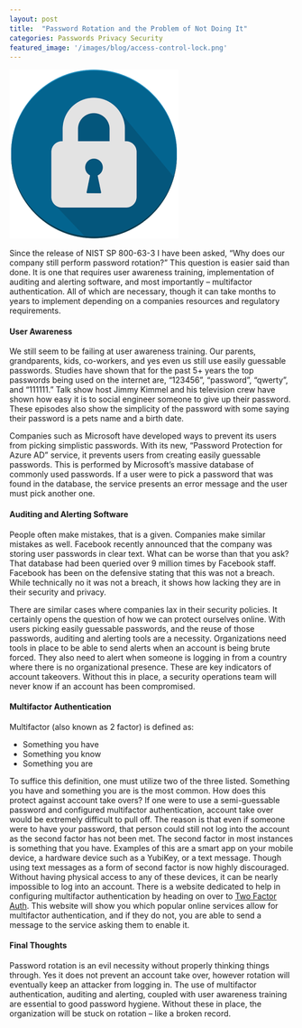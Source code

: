 ```yaml
---
layout: post
title:  "Password Rotation and the Problem of Not Doing It"
categories: Passwords Privacy Security
featured_image: '/images/blog/access-control-lock.png'
---
```


![](/images/blog/access-control-lock.png)

Since the release of NIST SP 800-63-3 I have been asked, “Why does our company still perform password rotation?” This question is easier said than done. It is one that requires user awareness training, implementation of auditing and alerting software, and most importantly – multifactor authentication. All of which are necessary, though it can take months to years to implement depending on a companies resources and regulatory requirements.

#### User Awareness

We still seem to be failing at user awareness training. Our parents, grandparents, kids, co-workers, and yes even us still use easily guessable passwords. Studies have shown that for the past 5+ years the top passwords being used on the internet are, “123456”, “password”, “qwerty”, and “111111.” Talk show host Jimmy Kimmel and his television crew have shown how easy it is to social engineer someone to give up their password. These episodes also show the simplicity of the password with some saying their password is a pets name and a birth date.

Companies such as Microsoft have developed ways to prevent its users from picking simplistic passwords. With its new, “Password Protection for Azure AD” service, it prevents users from creating easily guessable passwords. This is performed by Microsoft’s massive database of commonly used passwords. If a user were to pick a password that was found in the database, the service presents an error message and the user must pick another one.

#### Auditing and Alerting Software

People often make mistakes, that is a given. Companies make similar mistakes as well. Facebook recently announced that the company was storing user passwords in clear text. What can be worse than that you ask? That database had been queried over 9 million times by Facebook staff. Facebook has been on the defensive stating that this was not a breach. While technically no it was not a breach, it shows how lacking they are in their security and privacy.

There are similar cases where companies lax in their security policies. It certainly opens the question of how we can protect ourselves online. With users picking easily guessable passwords, and the reuse of those passwords, auditing and alerting tools are a necessity. Organizations need tools in place to be able to send alerts when an account is being brute forced. They also need to alert when someone is logging in from a country where there is no organizational presence. These are key indicators of account takeovers. Without this in place, a security operations team will never know if an account has been compromised.

#### Multifactor Authentication

Multifactor (also known as 2 factor) is defined as:

* Something you have  
* Something you know  
* Something you are  

To suffice this definition, one must utilize two of the three listed. Something you have and something you are is the most common. How does this protect against account take overs? If one were to use a semi-guessable password and configured multifactor authentication, account take over would be extremely difficult to pull off. The reason is that even if someone were to have your password, that person could still not log into the account as the second factor has not been met. The second factor in most instances is something that you have. Examples of this are a smart app on your mobile device, a hardware device such as a YubiKey, or a text message. Though using text messages as a form of second factor is now highly discouraged. Without having physical access to any of these devices, it can be nearly impossible to log into an account. There is a website dedicated to help in configuring multifactor authentication by heading on over to [Two Factor Auth][two-factor]. This website will show you which popular online services allow for multifactor authentication, and if they do not, you are able to send a message to the service asking them to enable it.

#### Final Thoughts

Password rotation is an evil necessity without properly thinking things through. Yes it does not prevent an account take over, however rotation will eventually keep an attacker from logging in. The use of multifactor authentication, auditing and alerting, coupled with user awareness training are essential to good password hygiene. Without these in place, the organization will be stuck on rotation – like a broken record.

[nist]: https://nvlpubs.nist.gov/nistpubs/SpecialPublications/NIST.SP.800-63-3.pdf
[azure]: https://redmondmag.com/articles/2019/04/02/password-protection-azure-ad.aspx
[facebook]: https://www.pcmag.com/news/367319/facebook-stored-up-to-600m-user-passwords-in-plain-text
[two-factor]: https://twofactorauth.org/
